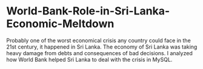 # World-Bank-Role-in-Sri-Lanka-Economic-Meltdown
Probably one of the worst economical crisis any country could face in the 21st century, it happened in Sri Lanka. The economy of Sri Lanka was taking heavy damage from debts and consequences of bad decisions. I analyzed how World Bank helped Sri Lanka to deal with the crisis in MySQL.
